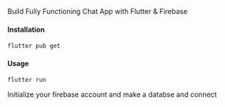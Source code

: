 Build Fully Functioning Chat App with Flutter & Firebase
#### Installation

```
flutter pub get
```
#### Usage 

```
flutter run
```


Initialize your firebase account and make a databse and connect 